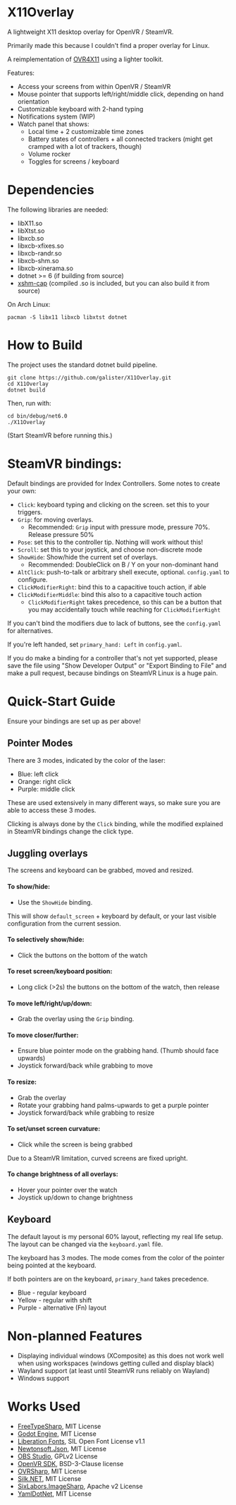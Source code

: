 # X11Overlay
A lightweight X11 desktop overlay for OpenVR / SteamVR.

Primarily made this because I couldn't find a proper overlay for Linux.

A reimplementation of [OVR4X11](https://github.com/galister/OVR4X11) using a lighter toolkit.

Features:
- Access your screens from within OpenVR / SteamVR
- Mouse pointer that supports left/right/middle click, depending on hand orientation
- Customizable keyboard with 2-hand typing
- Notifications system (WIP)
- Watch panel that shows:
  - Local time + 2 customizable time zones
  - Battery states of controllers + all connected trackers (might get cramped with a lot of trackers, though)
  - Volume rocker
  - Toggles for screens / keyboard

# Dependencies

The following libraries are needed:
- libX11.so
- libXtst.so
- libxcb.so
- libxcb-xfixes.so
- libxcb-randr.so
- libxcb-shm.so
- libxcb-xinerama.so
- dotnet >= 6 (if building from source)
- [xshm-cap](https://github.com/galister/xshm-cap) (compiled .so is included, but you can also build it from source)

On Arch Linux:
```
pacman -S libx11 libxcb libxtst dotnet
```

# How to Build

The project uses the standard dotnet build pipeline.

```
git clone https://github.com/galister/X11Overlay.git
cd X11Overlay
dotnet build
```

Then, run with:
```
cd bin/debug/net6.0
./X11Overlay
```
(Start SteamVR before running this.)

# SteamVR bindings:
Default bindings are provided for Index Controllers. Some notes to create your own:
- `Click`: keyboard typing and clicking on the screen. set this to your triggers.
- `Grip`: for moving overlays. 
  - Recommended: `Grip` input with pressure mode, pressure 70%. Release pressure 50%
- `Pose`: set this to the controller tip. Nothing will work without this!
- `Scroll`: set this to your joystick, and choose non-discrete mode
- `ShowHide`: Show/hide the current set of overlays.
  - Recommended: DoubleClick on B / Y on your non-dominant hand
- `AltClick`: push-to-talk or arbitrary shell execute, optional. `config.yaml` to configure.
- `ClickModifierRight`: bind this to a capacitive touch action, if able
- `ClickModifierMiddle`: bind this also to a capacitive touch action
  - `ClickModifierRight` takes precedence, so this can be a button that you may accidentally touch while reaching for `ClickModifierRight`

If you can't bind the modifiers due to lack of buttons, see the `config.yaml` for alternatives.

If you're left handed, set `primary_hand: Left` in `config.yaml`.

If you do make a binding for a controller that's not yet supported, please save the file using "Show Developer Output" or "Export Binding to File" and make a pull request, because bindings on SteamVR Linux is a huge pain.

# Quick-Start Guide

Ensure your bindings are set up as per above!

## Pointer Modes
There are 3 modes, indicated by the color of the laser:
- Blue: left click
- Orange: right click
- Purple: middle click

These are used extensively in many different ways, so make sure you are able to access these 3 modes.

Clicking is always done by the `Click` binding, while the modified explained in SteamVR bindings change the click type.

## Juggling overlays

The screens and keyboard can be grabbed, moved and resized.

#### To show/hide:
- Use the `ShowHide` binding.

This will show `default_screen` + keyboard by default, or your last visible configuration from the current session.

#### To selectively show/hide:
- Click the buttons on the bottom of the watch

#### To reset screen/keyboard position:
- Long click (>2s) the buttons on the bottom of the watch, then release

#### To move left/right/up/down: 
- Grab the overlay using the `Grip` binding.

#### To move closer/further: 
- Ensure blue pointer mode on the grabbing hand. (Thumb should face upwards)
- Joystick forward/back while grabbing to move

#### To resize: 
- Grab the overlay
- Rotate your grabbing hand palms-upwards to get a purple pointer
- Joystick forward/back while grabbing to resize

#### To set/unset screen curvature:
- Click while the screen is being grabbed

Due to a SteamVR limitation, curved screens are fixed upright.

#### To change brightness of all overlays:
- Hover your pointer over the watch
- Joystick up/down to change brightness

## Keyboard

The default layout is my personal 60% layout, reflecting my real life setup. The layout can be changed via the `keyboard.yaml` file.

The keyboard has 3 modes. The mode comes from the color of the pointer being pointed at the keyboard.

If both pointers are on the keyboard, `primary_hand` takes precedence.

- Blue - regular keyboard
- Yellow - regular with shift
- Purple - alternative (Fn) layout

# Non-planned Features
- Displaying individual windows (XComposite) as this does not work well when using workspaces (windows getting culled and display black)
- Wayland support (at least until SteamVR runs reliably on Wayland)
- Windows support

# Works Used
- [FreeTypeSharp](https://github.com/ryancheung/FreeTypeSharp), MIT License
- [Godot Engine](https://github.com/godotengine/godot), MIT License
- [Liberation Fonts](https://github.com/liberationfonts/liberation-fonts), SIL Open Font License v1.1
- [Newtonsoft.Json](https://github.com/JamesNK/Newtonsoft.Json), MIT License
- [OBS Studio](https://github.com/obsproject/obs-studio), GPLv2 License
- [OpenVR SDK](https://github.com/ValveSoftware/openvr), BSD-3-Clause license
- [OVRSharp](https://github.com/OVRTools/OVRSharp), MIT License
- [Silk.NET](https://github.com/dotnet/Silk.NET), MIT License
- [SixLabors.ImageSharp](https://github.com/SixLabors/ImageSharp), Apache v2 License
- [YamlDotNet](SixLabors/ImageSharp), MIT License
